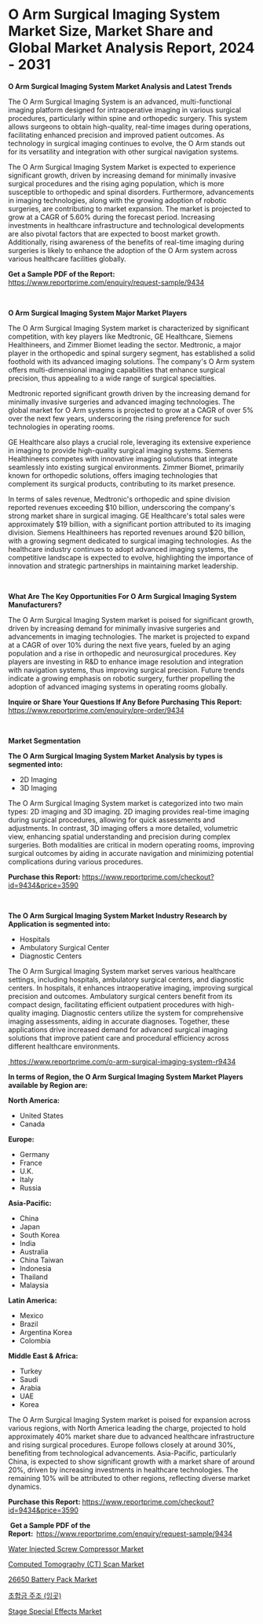 <p><h1>O Arm Surgical Imaging System Market Size, Market Share and Global Market Analysis Report, 2024 - 2031</h1></p><p><strong>O Arm Surgical Imaging System Market Analysis and Latest Trends</strong></p>
<p><p>The O Arm Surgical Imaging System is an advanced, multi-functional imaging platform designed for intraoperative imaging in various surgical procedures, particularly within spine and orthopedic surgery. This system allows surgeons to obtain high-quality, real-time images during operations, facilitating enhanced precision and improved patient outcomes. As technology in surgical imaging continues to evolve, the O Arm stands out for its versatility and integration with other surgical navigation systems.</p><p>The O Arm Surgical Imaging System Market is expected to experience significant growth, driven by increasing demand for minimally invasive surgical procedures and the rising aging population, which is more susceptible to orthopedic and spinal disorders. Furthermore, advancements in imaging technologies, along with the growing adoption of robotic surgeries, are contributing to market expansion. The market is projected to grow at a CAGR of 5.60% during the forecast period. Increasing investments in healthcare infrastructure and technological developments are also pivotal factors that are expected to boost market growth. Additionally, rising awareness of the benefits of real-time imaging during surgeries is likely to enhance the adoption of the O Arm system across various healthcare facilities globally.</p></p>
<p><strong>Get a Sample PDF of the Report:&nbsp;</strong> <a href="https://www.reportprime.com/enquiry/request-sample/9434">https://www.reportprime.com/enquiry/request-sample/9434</a></p>
<p>&nbsp;</p>
<p><strong>O Arm Surgical Imaging System Major Market Players</strong></p>
<p><p>The O Arm Surgical Imaging System market is characterized by significant competition, with key players like Medtronic, GE Healthcare, Siemens Healthineers, and Zimmer Biomet leading the sector. Medtronic, a major player in the orthopedic and spinal surgery segment, has established a solid foothold with its advanced imaging solutions. The company's O Arm system offers multi-dimensional imaging capabilities that enhance surgical precision, thus appealing to a wide range of surgical specialties.</p><p>Medtronic reported significant growth driven by the increasing demand for minimally invasive surgeries and advanced imaging technologies. The global market for O Arm systems is projected to grow at a CAGR of over 5% over the next few years, underscoring the rising preference for such technologies in operating rooms.</p><p>GE Healthcare also plays a crucial role, leveraging its extensive experience in imaging to provide high-quality surgical imaging systems. Siemens Healthineers competes with innovative imaging solutions that integrate seamlessly into existing surgical environments. Zimmer Biomet, primarily known for orthopedic solutions, offers imaging technologies that complement its surgical products, contributing to its market presence.</p><p>In terms of sales revenue, Medtronic's orthopedic and spine division reported revenues exceeding $10 billion, underscoring the company's strong market share in surgical imaging. GE Healthcare's total sales were approximately $19 billion, with a significant portion attributed to its imaging division. Siemens Healthineers has reported revenues around $20 billion, with a growing segment dedicated to surgical imaging technologies. As the healthcare industry continues to adopt advanced imaging systems, the competitive landscape is expected to evolve, highlighting the importance of innovation and strategic partnerships in maintaining market leadership.</p></p>
<p>&nbsp;</p>
<p><strong>What Are The Key Opportunities For O Arm Surgical Imaging System Manufacturers?</strong></p>
<p><p>The O Arm Surgical Imaging System market is poised for significant growth, driven by increasing demand for minimally invasive surgeries and advancements in imaging technologies. The market is projected to expand at a CAGR of over 10% during the next five years, fueled by an aging population and a rise in orthopedic and neurosurgical procedures. Key players are investing in R&D to enhance image resolution and integration with navigation systems, thus improving surgical precision. Future trends indicate a growing emphasis on robotic surgery, further propelling the adoption of advanced imaging systems in operating rooms globally.</p></p>
<p><strong>Inquire or Share Your Questions If Any Before Purchasing This Report:</strong> <a href="https://www.reportprime.com/enquiry/pre-order/9434">https://www.reportprime.com/enquiry/pre-order/9434</a></p>
<p>&nbsp;</p>
<p><strong>Market Segmentation</strong></p>
<p><strong>The O Arm Surgical Imaging System Market Analysis by types is segmented into:</strong></p>
<p><ul><li>2D Imaging</li><li>3D Imaging</li></ul></p>
<p><p>The O Arm Surgical Imaging System market is categorized into two main types: 2D imaging and 3D imaging. 2D imaging provides real-time imaging during surgical procedures, allowing for quick assessments and adjustments. In contrast, 3D imaging offers a more detailed, volumetric view, enhancing spatial understanding and precision during complex surgeries. Both modalities are critical in modern operating rooms, improving surgical outcomes by aiding in accurate navigation and minimizing potential complications during various procedures.</p></p>
<p><strong>Purchase this Report:&nbsp;</strong><a href="https://www.reportprime.com/checkout?id=9434&price=3590">https://www.reportprime.com/checkout?id=9434&price=3590</a></p>
<p>&nbsp;</p>
<p><strong>The O Arm Surgical Imaging System Market Industry Research by Application is segmented into:</strong></p>
<p><ul><li>Hospitals</li><li>Ambulatory Surgical Center</li><li>Diagnostic Centers</li></ul></p>
<p><p>The O Arm Surgical Imaging System market serves various healthcare settings, including hospitals, ambulatory surgical centers, and diagnostic centers. In hospitals, it enhances intraoperative imaging, improving surgical precision and outcomes. Ambulatory surgical centers benefit from its compact design, facilitating efficient outpatient procedures with high-quality imaging. Diagnostic centers utilize the system for comprehensive imaging assessments, aiding in accurate diagnoses. Together, these applications drive increased demand for advanced surgical imaging solutions that improve patient care and procedural efficiency across different healthcare environments.</p></p>
<p><a href="https://www.reportprime.com/o-arm-surgical-imaging-system-r9434">&nbsp;https://www.reportprime.com/o-arm-surgical-imaging-system-r9434</a></p>
<p><strong>In terms of Region, the O Arm Surgical Imaging System Market Players available by Region are:</strong></p>
<p>
    <p> <strong> North America: </strong>
        <ul>
            <li>United States</li>
            <li>Canada</li>
        </ul>
        </p> 
    <p> <strong> Europe: </strong>
        <ul>
            <li>Germany</li>
            <li>France</li>
            <li>U.K.</li>
            <li>Italy</li>
            <li>Russia</li>
        </ul>
        </p> 
    <p> <strong> Asia-Pacific: </strong>
        <ul>
            <li>China</li>
            <li>Japan</li>
            <li>South Korea</li>
            <li>India</li>
            <li>Australia</li>
            <li>China Taiwan</li>
            <li>Indonesia</li>
            <li>Thailand</li>
            <li>Malaysia</li>
        </ul>
        </p> 
    <p> <strong> Latin America: </strong>
        <ul>
            <li>Mexico</li>
            <li>Brazil</li>
            <li>Argentina Korea</li>
            <li>Colombia</li>
        </ul>
        </p> 
    <p> <strong> Middle East & Africa: </strong>
        <ul>
            <li>Turkey</li>
            <li>Saudi</li>
            <li>Arabia</li>
            <li>UAE</li>
            <li>Korea</li>
        </ul>
    </p>
    </p>
<p><p>The O Arm Surgical Imaging System market is poised for expansion across various regions, with North America leading the charge, projected to hold approximately 40% market share due to advanced healthcare infrastructure and rising surgical procedures. Europe follows closely at around 30%, benefiting from technological advancements. Asia-Pacific, particularly China, is expected to show significant growth with a market share of around 20%, driven by increasing investments in healthcare technologies. The remaining 10% will be attributed to other regions, reflecting diverse market dynamics.</p></p>
<p><strong>Purchase this Report: </strong><a href="https://www.reportprime.com/checkout?id=9434&price=3590">https://www.reportprime.com/checkout?id=9434&price=3590</a></p>
<p>&nbsp;<strong>Get a Sample PDF of the Report:&nbsp;&nbsp;</strong><a href="https://www.reportprime.com/enquiry/request-sample/9434">https://www.reportprime.com/enquiry/request-sample/9434</a></p>
<p><strong></strong></p>
<p><p><a href="https://www.linkedin.com/pulse/water-injected-screw-compressor-market-size-segmentation-vbnqc?trackingId=QCKC2%2B2GQzucI4mx0R5Eyg%3D%3D">Water Injected Screw Compressor Market</a></p><p><a href="https://medium.com/@abdulkoss1914/the-computed-tomography-ct-scan-market-is-experiencing-higher-than-anticipated-demand-compared-94c764dd5ef9">Computed Tomography (CT) Scan Market</a></p><p><a href="https://medium.com/@abdulkoss1914/the-26650-battery-pack-market-decisions-are-mostly-driven-by-resource-optimization-and-0bed2c9c4c34">26650 Battery Pack Market</a></p><p><a href="https://medium.com/@darrylnorton87/casting-superalloy-ingot-market-%EC%9D%98-%EA%B8%80%EB%A1%9C%EB%B2%8C-%EC%8B%9C%EC%9E%A5-%EA%B0%9C%EC%9A%94%EB%8A%94-%EC%A0%84-%EC%84%B8%EA%B3%84-%EB%B0%8F-%EC%A3%BC%EC%9A%94-%EC%8B%9C%EC%9E%A5%EC%9D%98-%EC%82%B0%EC%97%85%EC%97%90-%EC%98%81%ED%96%A5%EC%9D%84-%EB%AF%B8%EC%B9%98%EB%8A%94-%EC%A3%BC%EC%9A%94-%ED%8A%B8%EB%A0%8C%EB%93%9C%EC%97%90-%EB%8C%80%ED%95%9C-%EB%8F%85%ED%8A%B9%ED%95%9C-%EA%B4%80%EC%A0%90%EC%9D%84-%EC%A0%9C%EA%B3%B5%ED%95%A9%EB%8B%88%EB%8B%A4-35b73d81184a">초합금 주조 (잉곳)</a></p><p><a href="https://www.linkedin.com/pulse/stage-special-effects-market-size-share-competitive-landscape-umspc?trackingId=DHbHXzMYRb2mq6MCeNyRoA%3D%3D">Stage Special Effects Market</a></p></p>